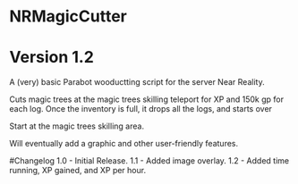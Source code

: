 # NRMagicCutter
# Version 1.2

A (very) basic Parabot wooductting script for the server Near Reality.

Cuts magic trees at the magic trees skilling teleport for XP and 150k gp for each log. 
Once the inventory is full, it drops all the logs, and starts over

Start at the magic trees skilling area.

Will eventually add a graphic and other user-friendly features.

#Changelog
  1.0 - Initial Release.
  1.1 - Added image overlay.
  1.2 - Added time running, XP gained, and XP per hour.
